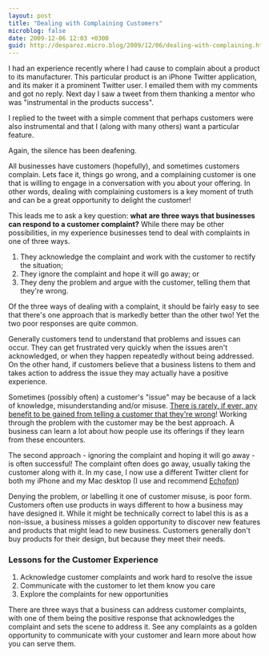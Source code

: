 ```yaml
---
layout: post
title: "Dealing with Complaining Customers"
microblog: false
date: 2009-12-06 12:03 +0300
guid: http://desparoz.micro.blog/2009/12/06/dealing-with-complaining.html
---
```

<p>I had an experience recently where I had cause to complain about a product to its manufacturer. This particular product is an iPhone Twitter application, and its maker it a prominent Twitter user. I emailed them with my comments and got no reply. Next day I saw a tweet from them thanking a mentor who was "instrumental in the products success".</p>
<p>I replied to the tweet with a simple comment that perhaps customers were also instrumental and that I (along with many others) want a particular feature.</p>
<p>Again, the silence has been deafening.</p>
<p>All businesses have customers (hopefully), and sometimes customers complain. Lets face it, things go wrong, and a complaining customer is one that is willing to engage in a conversation with you about your offering. In other words, dealing with complaining customers is a key moment of truth and can be a great opportunity to delight the customer!</p>
<p>This leads me to ask a key question: <strong>what are three ways that businesses can respond to a customer complaint?</strong> While there may be other possibilities, in my experience businesses tend to deal with complaints in one of three ways.</p>
<ol>
<li>They acknowledge the complaint and work with the customer to rectify the situation;</li>
<li>They ignore the complaint and hope it will go away; or</li>
<li>They deny the problem and argue with the customer, telling them that they're wrong.</li>
</ol>
<p>Of the three ways of dealing with a complaint, it should be fairly easy to see that there's one approach that is markedly better than the other two! Yet the two poor responses are quite common.</p>
<p>Generally customers tend to understand that problems and issues can occur. They can get frustrated very quickly when the issues aren't acknowledged, or when they happen repeatedly without being addressed. On the other hand, if customers believe that a business listens to them and takes action to address the issue they may actually have a positive experience.</p>
<p>Sometimes (possibly often) a customer's "issue" may be because of a lack of knowledge, misunderstanding and/or misuse. <a href="http://www.desparoz.me/wp-content/uploads/2013/03/the-customer-is-not-always-right-but.html">There is rarely, if ever, any benefit to be gained from telling a customer that they're wrong</a>! Working through the problem with the customer may be the best approach. A business can learn a lot about how people use its offerings if they learn from these encounters.</p>
<p>The second approach - ignoring the complaint and hoping it will go away - is often successful! The complaint often does go away, usually taking the customer along with it. In my case, I now use a different Twitter client for both my iPhone and my Mac desktop (I use and recommend <a href="http://echofon.com/">Echofon</a>)</p>
<p>Denying the problem, or labelling it one of customer misuse, is poor form. Customers often use products in ways different to how a business may have designed it. While it might be technically correct to label this is as a non-issue, a business misses a golden opportunity to discover new features and products that might lead to new business. Customers generally don't buy products for their design, but because they meet their needs.</p>
<h3>Lessons for the Customer Experience</h3>
<ol>
<li>Acknowledge customer complaints and work hard to resolve the issue</li>
<li>Communicate with the customer to let them know you care</li>
<li>Explore the complaints for new opportunities</li>
</ol>
<p>There are three ways that a business can address customer complaints, with one of them being the positive response that acknowledges the complaint and sets the scene to address it. See any complaints as a golden opportunity to communicate with your customer and learn more about how you can serve them.</p>
